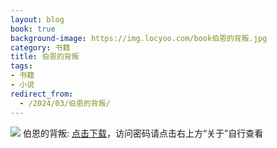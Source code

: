 ```yaml
---
layout: blog
book: true
background-image: https://img.locyoo.com/book伯恩的背叛.jpg
category: 书籍
title: 伯恩的背叛
tags:
- 书籍
- 小说
redirect_from:
  - /2024/03/伯恩的背叛/
---
```

![](https://img.locyoo.com/book伯恩的背叛.jpg)
伯恩的背叛: <a name = "ref1" href="https://089m.com/f/50983618-1269964766-242d68?p=3619">点击下载</a>，访问密码请点击右上方“关于”自行查看